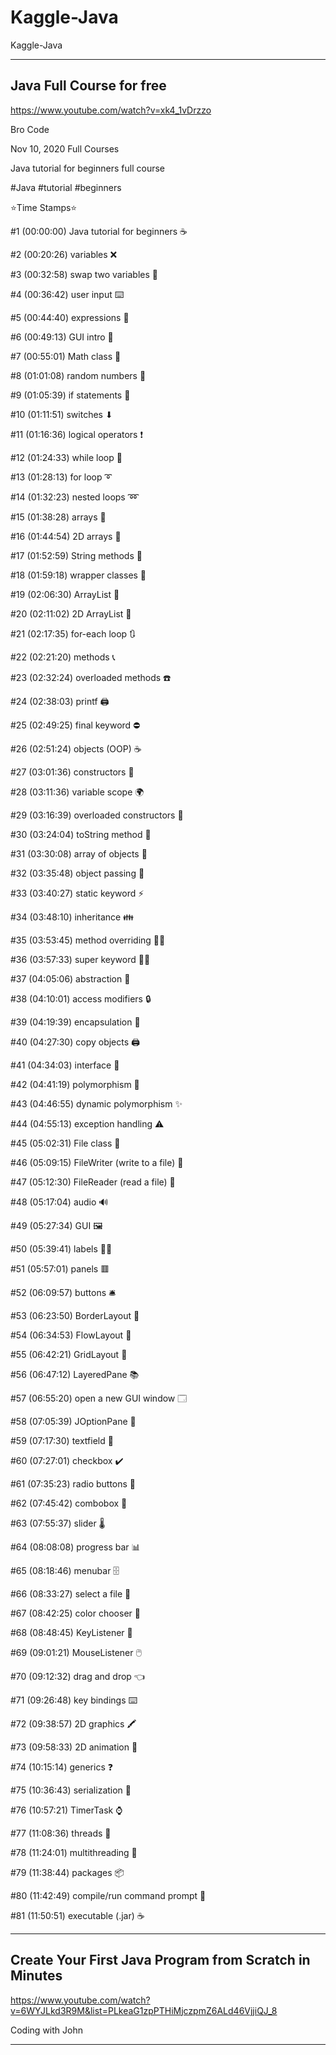 # Kaggle-Java
Kaggle-Java

-----

## Java Full Course for free
https://www.youtube.com/watch?v=xk4_1vDrzzo

Bro Code

Nov 10, 2020  Full Courses

Java tutorial for beginners full course

#Java #tutorial #beginners

⭐️Time Stamps⭐️ 

#1   (00:00:00)  Java tutorial for beginners ☕

#2   (00:20:26)  variables ❌ 

#3   (00:32:58)  swap two variables 💱

#4   (00:36:42)  user input ⌨️

#5   (00:44:40)  expressions 🧮

#6   (00:49:13)  GUI intro 🚩

#7   (00:55:01)  Math class 📐

#8   (01:01:08)  random numbers 🎲

#9   (01:05:39)  if statements 🚧

#10 (01:11:51)  switches ⬇

#11 (01:16:36)  logical operators ❗

#12 (01:24:33)  while loop 🔄

#13 (01:28:13)  for loop ➰

#14 (01:32:23)  nested loops ➿

#15 (01:38:28)  arrays 🚗

#16 (01:44:54)  2D arrays 🚚

#17 (01:52:59)  String methods 💬

#18 (01:59:18)  wrapper classes 🎁

#19 (02:06:30)  ArrayList 🧾

#20 (02:11:02)  2D ArrayList 📜

#21 (02:17:35)  for-each loop 🔃

#22 (02:21:20)  methods 📞

#23 (02:32:24)  overloaded methods ☎️

#24 (02:38:03)  printf 🖨️

#25 (02:49:25)  final keyword ⛔

#26 (02:51:24)  objects (OOP) ☕

#27 (03:01:36)  constructors 👷

#28 (03:11:36)  variable scope 🌍

#29 (03:16:39)  overloaded constructors 🍕

#30 (03:24:04)  toString method 🎉

#31 (03:30:08)  array of objects 🍱

#32 (03:35:48)  object passing 🏬

#33 (03:40:27)  static keyword ⚡

#34 (03:48:10)  inheritance 👪

#35 (03:53:45)  method overriding 🙅‍♂️

#36 (03:57:33)  super keyword 🦸‍♂️

#37 (04:05:06)  abstraction 👻

#38 (04:10:01)  access modifiers 🔒

#39 (04:19:39)  encapsulation 💊

#40 (04:27:30)  copy objects 🖨️

#41 (04:34:03)  interface 🦅

#42 (04:41:19)  polymorphism 🏁

#43 (04:46:55)  dynamic polymorphism ✨

#44 (04:55:13)  exception handling ⚠️

#45 (05:02:31)  File class 📁

#46 (05:09:15)  FileWriter (write to a file) 📝

#47 (05:12:30)  FileReader (read a file) 📖

#48 (05:17:04)  audio 🔊

#49 (05:27:34)  GUI 🖼️

#50 (05:39:41)  labels 👨‍💻

#51 (05:57:01)  panels 🟥

#52 (06:09:57)  buttons 🛎️

#53 (06:23:50)  BorderLayout 🧭

#54 (06:34:53)  FlowLayout 🌊

#55 (06:42:21)  GridLayout 🔳

#56 (06:47:12)  LayeredPane 📚

#57 (06:55:20)  open a new GUI window 🗔

#58 (07:05:39)  JOptionPane 🛑

#59 (07:17:30)  textfield 📛

#60 (07:27:01)  checkbox ✔️

#61 (07:35:23)  radio buttons 🔘

#62 (07:45:42)  combobox 📑

#63 (07:55:37)  slider 🌡️

#64 (08:08:08)  progress bar 📊

#65 (08:18:46)  menubar 🗄️

#66 (08:33:27)  select a file 🔎

#67 (08:42:25)  color chooser 🎨

#68 (08:48:45)  KeyListener 🚀

#69 (09:01:21)  MouseListener 🖱️

#70 (09:12:32)  drag and drop 👈

#71 (09:26:48)  key bindings ⌨️

#72 (09:38:57)  2D graphics 🖍️

#73 (09:58:33)  2D animation 👾

#74 (10:15:14)  generics ❓

#75 (10:36:43)  serialization 🥣

#76 (10:57:21)  TimerTask ⌚

#77 (11:08:36)  threads 🧵

#78 (11:24:01)  multithreading 🧶

#79 (11:38:44)  packages 📦

#80 (11:42:49)  compile/run command prompt 💽

#81 (11:50:51)  executable (.jar) ☕

-----

## Create Your First Java Program from Scratch in Minutes

https://www.youtube.com/watch?v=6WYJLkd3R9M&list=PLkeaG1zpPTHiMjczpmZ6ALd46VjjiQJ_8

Coding with John





-----
